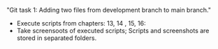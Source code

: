 "Git task 1: Adding two files from development branch to main branch."

 - Execute scripts from chapters: 13, 14 , 15, 16:
 - Take screensoots of executed scripts;
Scripts and screenshots are stored in separated folders.
